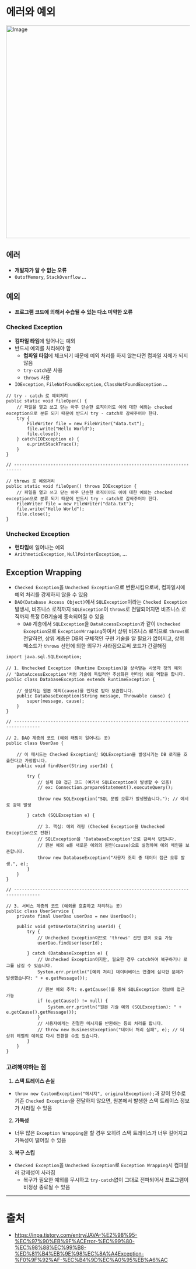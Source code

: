 # 에러와 예외

<img width="711" height="581" alt="Image" src="https://github.com/user-attachments/assets/e558ec01-e75b-496d-9a2c-2e72a09cfaeb" />

## 에러
- **개발자가 알 수 없는 오류**
- `OutofMemory`, `StackOverflow` ...

## 예외
- **프로그램 코드에 의해서 수습될 수 있는 다소 미약한 오류**

### Checked Exception
- **컴파일 타임**에 일어나는 예외
- 반드시 예외를 처리해야 함
    - **컴파일 타임**에 체크되기 때문에 예외 처리를 하지 않는다면 컴파일 자체가 되지 않음
    - `try-catch`문 사용
    - `throws` 사용
- `IOException`, `FileNotFoundException`, `ClassNotFoundException` ...

```
// try - catch 로 예외처리
public static void fileOpen() {
    // 파일을 열고 쓰고 닫는 아주 단순한 로직이어도 이에 대한 예외는 checked exception으로 분류 되기 때문에 반드시 try - catch로 감싸주어야 한다.
    try {
        FileWriter file = new FileWriter("data.txt");
    	file.write("Hello World");
    	file.close();
    } catch(IOException e) {
    	e.printStackTrace();
    }
}

// -------------------------------------------------------------------------

// throws 로 예외처리
public static void fileOpen() throws IOException {
    // 파일을 열고 쓰고 닫는 아주 단순한 로직이어도 이에 대한 예외는 checked exception으로 분류 되기 때문에 반드시 try - catch로 감싸주어야 한다.
    FileWriter file = new FileWriter("data.txt");
    file.write("Hello World");
    file.close();
}
```

### Unchecked Exception
- **런타임**에 일어나는 예외
- `ArithmeticException`, `NullPointerException`, ...

## Exception Wrapping
- `Checked Exception`을 `Unchecked Exception`으로 변환시킴으로써, 컴파일시에 예외 처리를 강제하지 않을 수 있음
- `DAO(Database Access Object)`에서 `SQLException`이라는 `Checked Exception` 발생시, 비즈니스 로직까지 `SQLException`이 `throws`로 전달되어지면 비즈니스 로직까지 특정 DB기술에 종속되어질 수 있음
    - `DAO` 계층에서 `SQLException`을 `DataAccessException`과 같이 `Unchecked Exception`으로 `ExceptionWrraping`하여서 상위 비즈니스 로직으로 `throws`로 전달하면, 상위 계층은 DB의 구체적인 구현 기술을 알 필요가 없어지고, 상위 메소드가 `throws` 선언에 의한 의무가 사라짐으로써 코드가 간결해짐

```
import java.sql.SQLException;

// 1. Unchecked Exception (Runtime Exception)을 상속받는 사용자 정의 예외
// 'DataAccessException'처럼 기술에 독립적인 추상화된 런타임 예외 역할을 합니다.
public class DatabaseException extends RuntimeException {
    
    // 생성자는 원본 예외(cause)를 인자로 받아 보관합니다.
    public DatabaseException(String message, Throwable cause) {
        super(message, cause);
    }
}

// --------------------------------------------------------------------------------

// 2. DAO 계층의 코드 (예외 래핑이 일어나는 곳)
public class UserDao {
    
    // 이 메서드는 Checked Exception인 SQLException을 발생시키는 DB 로직을 호출한다고 가정합니다.
    public void findUser(String userId) {
        
        try {
            // 실제 DB 접근 코드 (여기서 SQLException이 발생할 수 있음)
            // ex: Connection.prepareStatement().executeQuery();
            
            throw new SQLException("SQL 문법 오류가 발생했습니다."); // 예시로 강제 발생
            
        } catch (SQLException e) {
            
            // 3. 핵심: 예외 래핑 (Checked Exception을 Unchecked Exception으로 전환)
            // SQLException을 'DatabaseException'으로 감싸서 던집니다.
            // 원본 예외 e를 새로운 예외의 원인(cause)으로 설정하여 예외 체인을 보존합니다.
            throw new DatabaseException("사용자 조회 중 데이터 접근 오류 발생.", e);
        }
    }
}

// --------------------------------------------------------------------------------

// 3. 서비스 계층의 코드 (예외를 호출하고 처리하는 곳)
public class UserService {
    private final UserDao userDao = new UserDao();

    public void getUserData(String userId) {
        try {
            // Unchecked Exception이므로 'throws' 선언 없이 호출 가능
            userDao.findUser(userId); 
            
        } catch (DatabaseException e) {
            // Unchecked Exception이지만, 필요한 경우 catch하여 복구하거나 로그를 남길 수 있습니다.
            System.err.println("[예외 처리] 데이터베이스 연결에 심각한 문제가 발생했습니다: " + e.getMessage());
            
            // 원본 예외 추적: e.getCause()를 통해 SQLException 정보에 접근 가능
            if (e.getCause() != null) {
                System.err.println("원본 기술 예외 (SQLException): " + e.getCause().getMessage());
            }
            // 사용자에게는 친절한 메시지를 반환하는 등의 처리를 합니다.
            // throw new BusinessException("데이터 처리 실패", e); // 더 상위 레벨의 예외로 다시 전환할 수도 있습니다.
        }
    }
}
```

### 고려해야하는 점
1. **스택 트레이스 손실**
- `throw new CustomException("메시지", originalException);`과 같이 인수로 기존 `Checked Exception`을 전달하지 않으면, 원본에서 발생한 스택 트레이스 정보가 사라질 수 있음

2. **가독성**
- 너무 많은 `Exception Wrapping`을 할 경우 오히려 스택 트레이스가 너무 길어지고 가독성이 떨어질 수 있음

3. **복구 스킵**
- `Checked Exception`을 `Unchecked Exception`로 `Exception Wrapping`시 컴파일러 강제성이 사라짐
    - 복구가 필요한 예외를 무시하고 `try-catch`없이 그대로 전파되어서 프로그램이 비정상 종료될 수 있음

---
# 출처
- https://inpa.tistory.com/entry/JAVA-%E2%98%95-%EC%97%90%EB%9F%ACError-%EC%99%80-%EC%98%88%EC%99%B8-%ED%81%B4%EB%9E%98%EC%8A%A4Exception-%F0%9F%92%AF-%EC%B4%9D%EC%A0%95%EB%A6%AC
